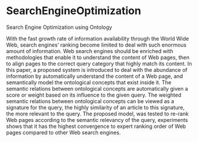 # SearchEngineOptimization
Search Engine Optimization using Ontology

With the fast growth rate of information availability through the World Wide Web, search engines’ ranking become limited to deal with such enormous amount of information. Web search engines should  be enriched with methodologies that enable it to understand the content of Web pages, then to align pages to the correct query category that highly match its content. In this paper, a proposed system is introduced to deal with the abundance of information by automatically understand the content of a Web page, and semantically model the ontological concepts that exist inside it. The semantic relations between ontological concepts are automatically given a score or weight based on its influence to the given query. The weighted semantic relations between ontological concepts can be viewed as a signature for the query, the highly similarity of an article to this signature, the more relevant to the query. The proposed model, was tested to re-rank Web pages according to the semantic relevancy of the query, experiments shows that it has the highest convergence to expert ranking order of Web pages compared to other Web search engines.
